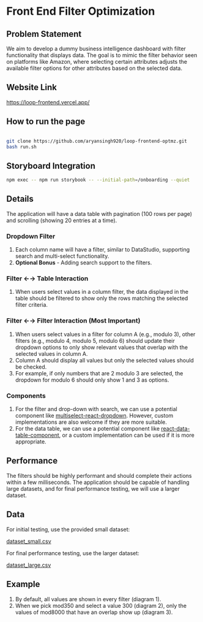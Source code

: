 # Front End Filter Optimization

## Problem Statement

We aim to develop a dummy business intelligence dashboard with filter functionality that displays data. The goal is to mimic the filter behavior seen on platforms like Amazon, where selecting certain attributes adjusts the available filter options for other attributes based on the selected data.

## Website Link

https://loop-frontend.vercel.app/

## How to run the page

```bash

git clone https://github.com/aryansingh920/loop-frontend-optmz.git
bash run.sh

```

## Storyboard Integration
```bash
npm exec -- npm run storybook -- --initial-path=/onboarding --quiet
```

## Details

The application will have a data table with pagination (100 rows per page) and scrolling (showing 20 entries at a time).

### Dropdown Filter

1. Each column name will have a filter, similar to DataStudio, supporting search and multi-select functionality.
2. **Optional Bonus** - Adding search support to the filters.

### Filter ←→ Table Interaction

1. When users select values in a column filter, the data displayed in the table should be filtered to show only the rows matching the selected filter criteria.

### Filter ←→ Filter Interaction (Most Important)

1. When users select values in a filter for column A (e.g., modulo 3), other filters (e.g., modulo 4, modulo 5, modulo 6) should update their dropdown options to only show relevant values that overlap with the selected values in column A.
2. Column A should display all values but only the selected values should be checked.
3. For example, if only numbers that are 2 modulo 3 are selected, the dropdown for modulo 6 should only show 1 and 3 as options.

### Components

1. For the filter and drop-down with search, we can use a potential component like [multiselect-react-dropdown](https://www.npmjs.com/package/multiselect-react-dropdown). However, custom implementations are also welcome if they are more suitable.
2. For the data table, we can use a potential component like [react-data-table-component](https://www.npmjs.com/package/react-data-table-component), or a custom implementation can be used if it is more appropriate.

## Performance

The filters should be highly performant and should complete their actions within a few milliseconds. The application should be capable of handling large datasets, and for final performance testing, we will use a larger dataset.

## Data

For initial testing, use the provided small dataset:

[dataset_small.csv](https://s3-us-west-2.amazonaws.com/secure.notion-static.com/e89846f5-c132-43d5-886f-a086b33a8244/dataset_small.csv)

For final performance testing, use the larger dataset:

[dataset_large.csv](https://s3-us-west-2.amazonaws.com/secure.notion-static.com/f9a47d0b-0148-439c-b4f4-e0815e810316/dataset_large.csv)

## Example

1. By default, all values are shown in every filter (diagram 1).
2. When we pick mod350 and select a value 300 (diagram 2), only the values of mod8000 that have an overlap show up (diagram 3).
